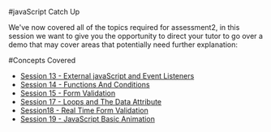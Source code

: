 #javaScript Catch Up 

We've now covered all of the topics required for assessment2, in this session we want to give you the opportunity to direct your tutor to go over a demo that may cover areas that potentially need further explanation:


#Concepts Covered 

* [Session 13 - External javaScript and Event Listeners](session13/introductionmd.md)
* [Session 14 - Functions And Conditions](session14/introduction.md)
* [Session 15 - Form Validation](session15/introduction.md)
* [Session 17 - Loops and The Data Attribute](session17/introduction.md)
* [Session18 - Real Time Form Validation](session18/introduction.md)
* [Session 19 -  JavaScript Basic Animation](session19/introduction.md)
